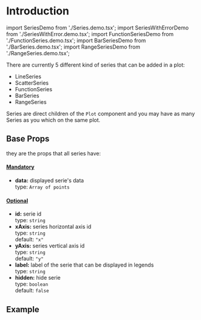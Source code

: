 # Introduction

import SeriesDemo from './Series.demo.tsx';
import SeriesWithErrorDemo from './SeriesWithError.demo.tsx';
import FunctionSeriesDemo from './FunctionSeries.demo.tsx';
import BarSeriesDemo from './BarSeries.demo.tsx';
import RangeSeriesDemo from './RangeSeries.demo.tsx';

There are currently 5 different kind of series that can be added in a plot:

- LineSeries
- ScatterSeries
- FunctionSeries
- BarSeries
- RangeSeries

Series are direct children of the `Plot` component and you may have as many Series as you which on the same plot.

## Base Props

they are the props that all series have:

#### <u>Mandatory</u>

- **data:** displayed serie's data<br/>
  type: `Array of points`

#### <u>Optional</u>

- **id:** serie id<br/>
  type: `string`
- **xAxis:** series horizontal axis id <br />
  type: `string`<br/>
  default: `"x"`
- **yAxis:** series vertical axis id <br />
  type: `string`<br/>
  default: `"y"`
- **label:** label of the serie that can be displayed in legends<br />
  type: `string`<br/>
- **hidden:** hide serie<br />
  type: `boolean`<br/>
  default: `false`

<!--
  todo: in next release

 - **xShift:** "number or string"<br />
  type: `number or string`<br/>
  default: `0`
- **yShift:** "number or string"<br />
  type: `number or string`<br/>
  default: `0`
  -->

## Example

<SeriesDemo />
